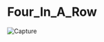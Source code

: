 # Four_In_A_Row
![Capture](https://user-images.githubusercontent.com/84855441/222767071-5addb309-a91e-4753-bcb3-fc6686a993f6.PNG)
